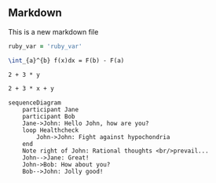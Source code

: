 Markdown
---
This is a new markdown file

```ruby
ruby_var = 'ruby_var'
```

```latex
\int_{a}^{b} f(x)dx = F(b) - F(a)
```

```latex
2 + 3 * y
```

```latex
2 + 3 * x + y
```

```diagram
sequenceDiagram
    participant Jane
    participant Bob
    Jane->John: Hello John, how are you?
    loop Healthcheck
        John->John: Fight against hypochondria
    end
    Note right of John: Rational thoughts <br/>prevail...
    John-->Jane: Great!
    John->Bob: How about you?
    Bob-->John: Jolly good!
```
